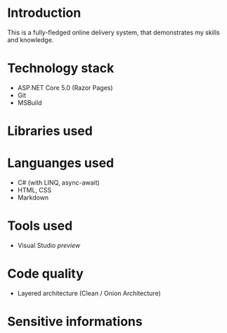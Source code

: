 ﻿# **Introduction**
This is a fully-fledged online delivery system, that demonstrates my skills and knowledge.

# **Technology stack**
- <span>ASP.NET</span> Core 5.0 (Razor Pages)
- Git
- MSBuild

# **Libraries used**

# **Languanges used**
- C# (with LINQ, async-await)
- HTML, CSS
- Markdown

# **Tools used**
- Visual Studio *preview*

# **Code quality**
- Layered architecture (Clean / Onion Architecture)

# **Sensitive informations**